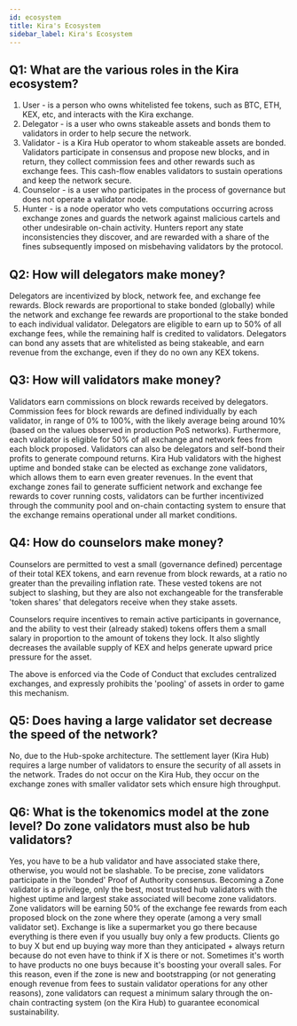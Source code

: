 ```yaml
---
id: ecosystem
title: Kira's Ecosystem
sidebar_label: Kira's Ecosystem
---
```


## Q1: What are the various roles in the Kira ecosystem?

1. User - is a person who owns whitelisted fee tokens, such as BTC, ETH, KEX, etc, and interacts with the Kira exchange.
2. Delegator - is a user who owns stakeable assets and bonds them to validators in order to help secure the network.
3. Validator - is a Kira Hub operator to whom stakeable assets are bonded. Validators participate in consensus and propose new blocks, and in return, they collect commission fees and other rewards such as exchange fees. This cash-flow enables validators to sustain operations and keep the network secure.
4. Counselor - is a user who participates in the process of governance but does not operate a validator node.
5. Hunter - is a node operator who vets computations occurring across exchange zones and guards the network against malicious cartels and other undesirable on-chain activity. Hunters report any state inconsistencies they discover, and are rewarded with a share of the fines subsequently imposed on misbehaving validators by the protocol.

## Q2: How will delegators make money?

Delegators are incentivized by block, network fee, and exchange fee rewards. Block rewards are proportional to stake bonded (globally) while the network and exchange fee rewards are proportional to the stake bonded to each individual validator. Delegators are eligible to earn up to 50% of all exchange fees, while the remaining half is credited to validators. Delegators can bond any assets that are whitelisted as being stakeable, and earn revenue from the exchange, even if they do no own any KEX tokens.

## Q3: How will validators make money?

Validators earn commissions on block rewards received by delegators. Commission
fees for block rewards are defined individually by each validator, in range of 0% to 100%, with 
the likely average being around 10% (based on the values observed in production PoS networks).
Furthermore, each validator is eligible for 50% of all exchange and network fees from each block
proposed. Validators can also be delegators and self-bond their profits to generate compound 
returns. Kira Hub validators with the highest uptime and bonded stake can be
elected as exchange zone validators, which allows them to earn even greater revenues. 
In the event that exchange zones fail to generate sufficient network and exchange fee
rewards to cover running costs, validators can be further incentivized through the community pool 
and on-chain contacting system to ensure that the exchange remains operational under all market conditions.

## Q4: How do counselors make money?

Counselors are permitted to vest a small (governance defined) percentage of their total KEX tokens, and earn 
revenue from block rewards, at a ratio no greater than the prevailing inflation rate. These vested tokens 
are not subject to slashing, but they are also not exchangeable for the transferable 'token shares' that 
delegators receive when they stake assets. 

Counselors require incentives to remain active participants in governance, and the ability to vest their 
(already staked) tokens offers them a small salary in proportion to the amount of tokens they lock. 
It also slightly decreases the available supply of KEX and helps generate upward price pressure for the asset.

The above is enforced via the Code of Conduct that excludes centralized exchanges, and expressly prohibits 
the 'pooling' of assets in order to game this mechanism.

## Q5: Does having a large validator set decrease the speed of the network?

No, due to the Hub-spoke architecture. The settlement layer (Kira Hub) requires a large
number of validators to ensure the security of all assets in the network. Trades do not occur on the Kira Hub, they occur on the exchange zones with smaller validator sets which ensure high
throughput.

## Q6: What is the tokenomics model at the zone level? Do zone validators must also be hub validators?

Yes, you have to be a hub validator and have associated stake there, otherwise, you would not be slashable. To be precise, zone validators participate in the 'bonded' Proof of Authority consensus. Becoming a Zone validator is a privilege, only the best, most trusted hub validators with the
highest uptime and largest stake associated will become zone validators. Zone validators will be
earning 50% of the exchange fee rewards from each proposed block on the zone where they
operate (among a very small validator set). 
Exchange is like a supermarket you go there because everything is there even if you usually
buy only a few products. Clients go to buy X but end up buying way more than they anticipated +
always return because do not even have to think if X is there or not. Sometimes it's worth to
have products no one buys because it's boosting your overall sales. For this reason, even if the
zone is new and bootstrapping (or not generating enough revenue from fees to sustain validator
operations for any other reasons), zone validators can request a minimum salary through
the on-chain contracting system (on the Kira Hub) to guarantee economical sustainability.
